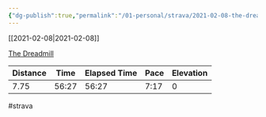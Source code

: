 ```yaml
---
{"dg-publish":true,"permalink":"/01-personal/strava/2021-02-08-the-dreadmill/"}
---
```



[[2021-02-08\|2021-02-08]]

[The  Dreadmill](https://www.strava.com/activities/4758244629)

| Distance | Time  | Elapsed Time | Pace | Elevation |
| -------- | ----- | ------------ | ---- | --------- |
| 7.75     | 56:27 | 56:27        | 7:17 | 0         |




#strava
